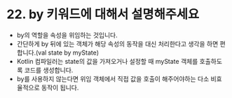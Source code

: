 # 22. by 키워드에 대해서 설명해주세요

* by의 역할을 속성을 위임하는 것입니다.
* 간단하게 by 뒤에 있는 객체가 해당 속성의 동작을 대신 처리한다고 생각을 하면 편합니다.(val state by myState)
* Kotlin 컴파일러는 state의 값을 가져오거나 설정할 때 myState 객체를 호출하도록 코드를 생성합니다.
* by를 사용하지 않는다면 위임 객체에서 직접 값을 호출이 해주어야하는 다소 비효율적으로 동작이 됩니다.